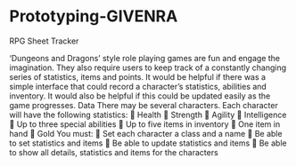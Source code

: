 # Prototyping-GIVENRA
RPG Sheet Tracker

‘Dungeons and Dragons’ style role playing games are fun and engage the imagination. They also
require users to keep track of a constantly changing series of statistics, items and points. It would be
helpful if there was a simple interface that could record a character’s statistics, abilities and
inventory. It would also be helpful if this could be updated easily as the game progresses.
Data
There may be several characters. Each character will have the following statistics:
 Health
 Strength
 Agility
 Intelligence
 Up to three special abilities
 Up to five items in inventory
 One item in hand
 Gold
You must:
 Set each character a class and a name
 Be able to set statistics and items
 Be able to update statistics and items
 Be able to show all details, statistics and items for the characters
